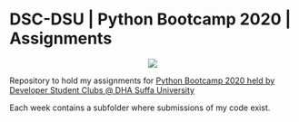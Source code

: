 # DSC-DSU | Python Bootcamp 2020 | Assignments

<p align="center"><img src="https://github.com/sinnytk/DSC-DSU/raw/main/python_bootcamp_2020/banner.jpg"></img></p>

Repository to hold my assignments for [Python Bootcamp 2020 held by Developer Student Clubs @ DHA Suffa University](https://github.com/sinnytk/DSC-DSU/tree/main/python_bootcamp_2020)

Each week contains a subfolder where submissions of my code exist.

